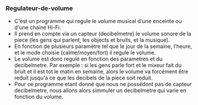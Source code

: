 ### Regulateur-de-volume

- C'est un programme qui regule le volume musical d'une enceinte ou d'une chaine Hi-Fi.
- Il prend en compte via un capteur (decibelmetre) le volume sonore de la piece (les gens qui parlent, les objects et bruits, et la musique).
- En fonction de plusieurs paramètre tel que le jour de la semaine, l'heure, et le mode choisie (calme/moyen/fort) il regule le volume.
- Le volume est donc regulé en fonction des parametres et du decibelmetre. Par exemple : si les gens parle fort et le mixeur fait du bruit et il est tot le matin en semaine, alors le volume va forcément être reduit jusqu'a ce que les decibels de la piece soit reduit.
- Pour ce programme etant donné que nous ne possédont pas de capteur decibelmetre, nous allons alors simmuler un decibelmetre qui varie en fonction du volume.

